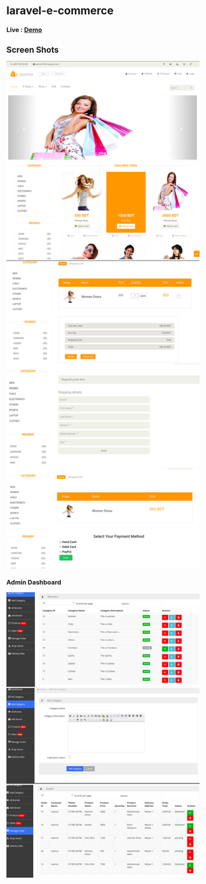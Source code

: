 
# laravel-e-commerce

### Live : [Demo](https://diarrhoeal-varactor.000webhostapp.com/)


## Screen Shots
![](ss/ss1.png)
![](ss/ss2.png)
![](ss/ss3.png)
![](ss/ss4.png)
![](ss/ss5.png)


### Admin Dashboard

![](ss/ss6.png)
![](ss/ss7.png)
![](ss/ss8.png)
